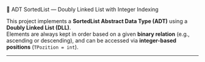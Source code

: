 📃 ADT SortedList — Doubly Linked List with Integer Indexing

This project implements a **SortedList Abstract Data Type (ADT)** using a **Doubly Linked List (DLL)**.  
Elements are always kept in order based on a given **binary relation** (e.g., ascending or descending), and can be accessed via **integer-based positions** (`TPozition = int`).

---